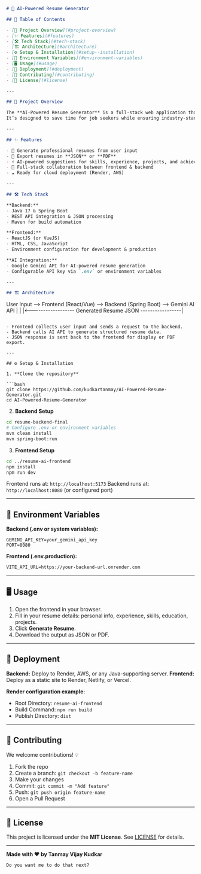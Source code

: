 ```markdown
# 🚀 AI-Powered Resume Generator

## 📖 Table of Contents

- [🌟 Project Overview](#project-overview)
- [✨ Features](#features)
- [🛠️ Tech Stack](#tech-stack)
- [🏗️ Architecture](#architecture)
- [⚙️ Setup & Installation](#setup--installation)
- [🔑 Environment Variables](#environment-variables)
- [🖥️ Usage](#usage)
- [🚀 Deployment](#deployment)
- [🤝 Contributing](#contributing)
- [📄 License](#license)

---

## 🌟 Project Overview

The **AI-Powered Resume Generator** is a full-stack web application that leverages **AI 🤖** to automatically generate professional resumes in **JSON or PDF format** based on user input.  
It’s designed to save time for job seekers while ensuring industry-standard resume quality.

---

## ✨ Features

- 📝 Generate professional resumes from user input
- 📄 Export resumes in **JSON** or **PDF**
- ⚡ AI-powered suggestions for skills, experience, projects, and achievements
- 🤝 Full-stack collaboration between frontend & backend
- ☁️ Ready for cloud deployment (Render, AWS)

---

## 🛠️ Tech Stack

**Backend:**  
- Java 17 & Spring Boot  
- REST API integration & JSON processing  
- Maven for build automation  

**Frontend:**  
- ReactJS (or VueJS)  
- HTML, CSS, JavaScript  
- Environment configuration for development & production  

**AI Integration:**  
- Google Gemini API for AI-powered resume generation  
- Configurable API key via `.env` or environment variables  

---

## 🏗️ Architecture

```

User Input --> Frontend (React/Vue) --> Backend (Spring Boot) --> Gemini AI API
\|                                                            |
|<------------------ Generated Resume JSON -----------------|

````

- Frontend collects user input and sends a request to the backend.
- Backend calls AI API to generate structured resume data.
- JSON response is sent back to the frontend for display or PDF export.

---

## ⚙️ Setup & Installation

1. **Clone the repository**

```bash
git clone https://github.com/kudkartanmay/AI-Powered-Resume-Generator.git
cd AI-Powered-Resume-Generator
````

2. **Backend Setup**

```bash
cd resume-backend-final
# Configure .env or environment variables
mvn clean install
mvn spring-boot:run
```

3. **Frontend Setup**

```bash
cd ../resume-ai-frontend
npm install
npm run dev
```

Frontend runs at: `http://localhost:5173`
Backend runs at: `http://localhost:8080` (or configured port)

---

## 🔑 Environment Variables

**Backend (.env or system variables):**

```env
GEMINI_API_KEY=your_gemini_api_key
PORT=8080
```

**Frontend (.env.production):**

```env
VITE_API_URL=https://your-backend-url.onrender.com
```

---

## 🖥️ Usage

1. Open the frontend in your browser.
2. Fill in your resume details: personal info, experience, skills, education, projects.
3. Click **Generate Resume**.
4. Download the output as JSON or PDF.

---

## 🚀 Deployment

**Backend:** Deploy to Render, AWS, or any Java-supporting server.
**Frontend:** Deploy as a static site to Render, Netlify, or Vercel.

**Render configuration example:**

* Root Directory: `resume-ai-frontend`
* Build Command: `npm run build`
* Publish Directory: `dist`

---

## 🤝 Contributing

We welcome contributions! 💡

1. Fork the repo
2. Create a branch: `git checkout -b feature-name`
3. Make your changes
4. Commit: `git commit -m "Add feature"`
5. Push: `git push origin feature-name`
6. Open a Pull Request

---

## 📄 License

This project is licensed under the **MIT License**. See [LICENSE](LICENSE) for details.

---

**Made with ❤️ by Tanmay Vijay Kudkar**

```
Do you want me to do that next?
```
